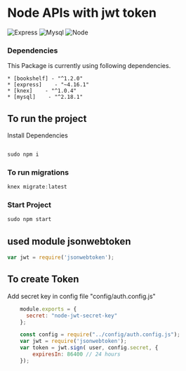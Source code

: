 # Node APIs with jwt token
![Express](https://camo.githubusercontent.com/0566752248b4b31b2c4bdc583404e41066bd0b6726f310b73e1140deefcc31ac/68747470733a2f2f692e636c6f756475702e636f6d2f7a6659366c4c376546612d3330303078333030302e706e67)
![Mysql](https://avatars.githubusercontent.com/u/2452804?s=200&v=4)
![Node](https://camo.githubusercontent.com/720ed473d178f9380291709d2223860ade4f3c7bc368e3fea1ad057b8dc9c6f5/68747470733a2f2f6e6f64656a732e6f72672f7374617469632f696d616765732f6c6f676f2d6c696768742e737667)

### Dependencies

This Package is currently using following dependencies.
```
* [bookshelf] - "^1.2.0"
* [express]    - "~4.16.1"
* [knex]    - "^1.0.4"
* [mysql]    - "^2.18.1"
```

## To run the project

Install Dependencies
```js

sudo npm i

```

### To run migrations
```js
knex migrate:latest

````


### Start Project
```js
sudo npm start

````


## used module jsonwebtoken


```js
var jwt = require('jsonwebtoken');
```

## To create Token


Add secret key in config file "config/auth.config.js"
```js
    module.exports = {
      secret: "node-jwt-secret-key"
    };
````

```js
    const config = require("../config/auth.config.js");
    var jwt = require('jsonwebtoken');
    var token = jwt.sign( user, config.secret, {
        expiresIn: 86400 // 24 hours
    });

```

